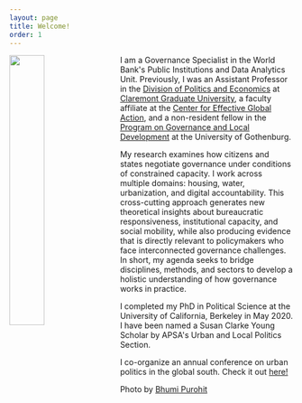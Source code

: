```yaml
---
layout: page
title: Welcome!
order: 1
---
```


<!-- Google tag (gtag.js) -->
<script async src="https://www.googletagmanager.com/gtag/js?id=G-95H7WJPKDP"></script>
<script>
  window.dataLayer = window.dataLayer || [];
  function gtag(){dataLayer.push(arguments);}
  gtag('js', new Date());

  gtag('config', 'G-95H7WJPKDP');
</script>
<img style="float: left;padding-right: 20px;" src="picture2.png"  width="35%" height="35%">


 I am a Governance Specialist in the World Bank's Public Institutions and Data Analytics Unit. Previously, I was an Assistant Professor in the [Division of Politics and Economics](https://www.cgu.edu/school/ssspe/division-of-politics-economics/) at [Claremont Graduate University](https://www.cgu.edu), a faculty affiliate at the [Center for Effective Global Action](https://cega.berkeley.edu), and a non-resident fellow in the [Program on Governance and Local Development](https://gld.gu.se) at the University of Gothenburg.


My research examines how citizens and states negotiate governance under conditions of constrained capacity. I  work across multiple domains: housing, water, urbanization, and digital accountability. This cross-cutting approach generates new theoretical insights about bureaucratic responsiveness, institutional capacity, and social mobility, while also producing evidence that is directly relevant to policymakers who face interconnected governance challenges. In short, my agenda seeks to bridge disciplines, methods, and sectors to develop a  holistic understanding of how governance works in practice.

I completed my PhD in Political Science at the University of California, Berkeley in May 2020. I have been named a Susan Clarke Young Scholar by APSA's Urban and Local Politics Section. 

I co-organize an annual conference on urban politics in the global south. Check it out [here!](https://www.globalsouthurbanpolitics.com)




Photo by [Bhumi Purohit](https://www.bhumipurohit.com)



